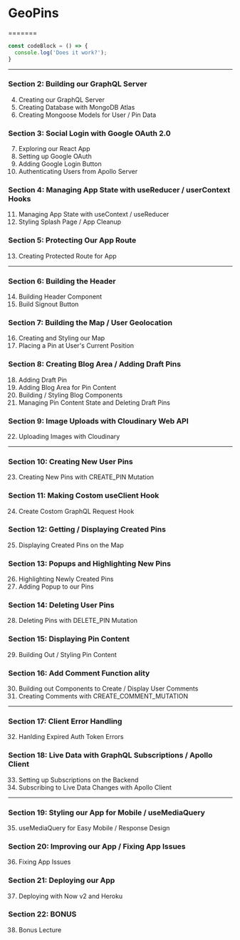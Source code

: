 # GeoPins
=======

```javascript
const codeBlock = () => {
  console.log('Does it work?');
}
```

--------------------------------------------

### Section 2: Building our GraphQL Server

4. Creating our GraphQL Server
5. Creating Database with MongoDB Atlas
6. Creating Mongoose Models for User / Pin Data

### Section 3: Social Login with Google OAuth 2.0

7. Exploring our React App
8. Setting up Google OAuth
9. Adding Google Login Button
10. Authenticating Users from Apollo Server

### Section 4: Managing App State with useReducer / userContext Hooks

11. Managing App State with useContext / useReducer
12. Styling Splash Page / App Cleanup

### Section 5: Protecting Our App Route

13. Creating Protected Route for App

--------------------------------------------

### Section 6: Building the Header

14. Building Header Component
15. Build Signout Button

### Section 7: Building the Map / User Geolocation

16. Creating and Styling our Map
17. Placing a Pin at User's Current Position

### Section 8: Creating Blog Area / Adding Draft Pins

18. Adding Draft Pin
19. Adding Blog Area for Pin Content
20. Building / Styling Blog Components
21. Managing Pin Content State and Deleting Draft Pins

### Section 9: Image Uploads with Cloudinary Web API

22. Uploading Images with Cloudinary

--------------------------------------------

### Section 10: Creating New User Pins

23. Creating New Pins with CREATE_PIN Mutation

### Section 11: Making Costom useClient Hook

24. Create Costom GraphQL Request Hook

### Section 12: Getting / Displaying Created Pins

25. Displaying Created Pins on the Map

### Section 13: Popups and Highlighting New Pins

26. Highlighting Newly Created Pins
27. Adding Popup to our Pins

### Section 14: Deleting User Pins

28. Deleting Pins with DELETE_PIN Mutation

### Section 15: Displaying Pin Content

29. Building Out / Styling Pin Content

### Section 16: Add Comment Function ality

30. Building out Components to Create / Display User Comments
31. Creating Comments with CREATE_COMMENT_MUTATION

--------------------------------------------

### Section 17: Client Error Handling

32. Hanlding Expired Auth Token Errors

### Section 18: Live Data with GraphQL Subscriptions / Apollo Client

33. Setting up Subscriptions on the Backend
34. Subscribing to Live Data Changes with Apollo Client

--------------------------------------------

### Section 19: Styling our App for Mobile / useMediaQuery

35. useMediaQuery for Easy Mobile / Response Design

### Section 20: Improving our App / Fixing App Issues

36. Fixing App Issues

### Section 21: Deploying our App

37. Deploying with Now v2 and Heroku

### Section 22: BONUS

38. Bonus Lecture